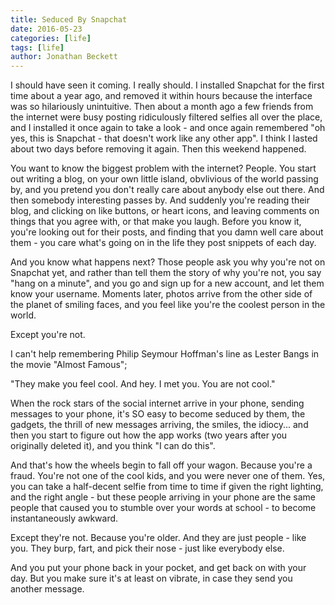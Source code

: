 ```yaml
---
title: Seduced By Snapchat
date: 2016-05-23
categories: [life]
tags: [life]
author: Jonathan Beckett
---
```


I should have seen it coming. I really should. I installed Snapchat for the first time about a year ago, and removed it within hours because the interface was so hilariously unintuitive. Then about a month ago a few friends from the internet were busy posting ridiculously filtered selfies all over the place, and I installed it once again to take a look - and once again remembered "oh yes, this is Snapchat - that doesn't work like any other app". I think I lasted about two days before removing it again. Then this weekend happened.

You want to know the biggest problem with the internet? People. You start out writing a blog, on your own little island, obvlivious of the world passing by, and you pretend you don't really care about anybody else out there. And then somebody interesting passes by. And suddenly you're reading their blog, and clicking on like buttons, or heart icons, and leaving comments on things that you agree with, or that make you laugh. Before you know it, you're looking out for their posts, and finding that you damn well care about them - you care what's going on in the life they post snippets of each day.

And you know what happens next? Those people ask you why you're not on Snapchat yet, and rather than tell them the story of why you're not, you say "hang on a minute", and you go and sign up for a new account, and let them know your username. Moments later, photos arrive from the other side of the planet of smiling faces, and you feel like you're the coolest person in the world.

Except you're not.

I can't help remembering Philip Seymour Hoffman's line as Lester Bangs in the movie "Almost Famous";

"They make you feel cool. And hey. I met you. You are not cool."

When the rock stars of the social internet arrive in your phone, sending messages to your phone, it's SO easy to become seduced by them, the gadgets, the thrill of new messages arriving, the smiles, the idiocy... and then you start to figure out how the app works (two years after you originally deleted it), and you think "I can do this".

And that's how the wheels begin to fall off your wagon. Because you're a fraud. You're not one of the cool kids, and you were never one of them. Yes, you can take a half-decent selfie from time to time if given the right lighting, and the right angle - but these people arriving in your phone are the same people that caused you to stumble over your words at school - to become instantaneously awkward.

Except they're not. Because you're older. And they are just people - like you. They burp, fart, and pick their nose - just like everybody else.

And you put your phone back in your pocket, and get back on with your day. But you make sure it's at least on vibrate, in case they send you another message.
